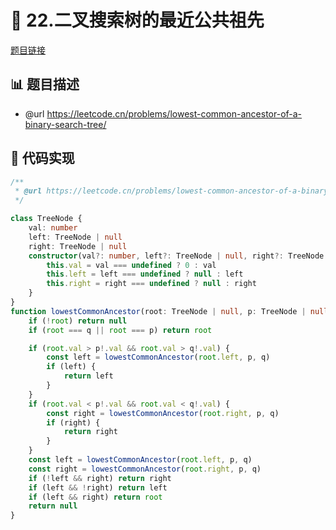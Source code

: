 # 🎪 22.二叉搜索树的最近公共祖先

[题目链接](https://leetcode.cn/problems/lowest-common-ancestor-of-a-binary-search-tree/)

## 📊 题目描述
* @url https://leetcode.cn/problems/lowest-common-ancestor-of-a-binary-search-tree/

## 📝 代码实现
```typescript
/**
 * @url https://leetcode.cn/problems/lowest-common-ancestor-of-a-binary-search-tree/
 */

class TreeNode {
    val: number
    left: TreeNode | null
    right: TreeNode | null
    constructor(val?: number, left?: TreeNode | null, right?: TreeNode | null) {
        this.val = val === undefined ? 0 : val
        this.left = left === undefined ? null : left
        this.right = right === undefined ? null : right
    }
}
function lowestCommonAncestor(root: TreeNode | null, p: TreeNode | null, q: TreeNode | null): TreeNode | null {
    if (!root) return null
    if (root === q || root === p) return root

    if (root.val > p!.val && root.val > q!.val) {
        const left = lowestCommonAncestor(root.left, p, q)
        if (left) {
            return left
        }
    }
    if (root.val < p!.val && root.val < q!.val) {
        const right = lowestCommonAncestor(root.right, p, q)
        if (right) {
            return right
        }
    }
    const left = lowestCommonAncestor(root.left, p, q)
    const right = lowestCommonAncestor(root.right, p, q)
    if (!left && right) return right
    if (left && !right) return left
    if (left && right) return root
    return null
}

```
